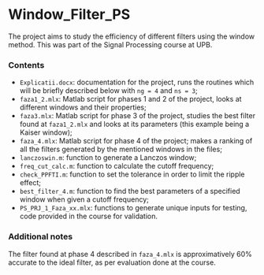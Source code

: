 # Window_Filter_PS
The project aims to study the efficiency of different filters using the window method. This was part of the Signal Processing course at UPB.

### Contents
- `Explicatii.docx`: documentation for the project, runs the routines which will be briefly described below with `ng = 4` and `ns = 3`;
- `faza1_2.mlx`: Matlab script for phases 1 and 2 of the project, looks at different windows and their properties;
- `faza3.mlx`: Matlab script for phase 3 of the project, studies the best filter found at `faza1_2.mlx` and looks at its parameters (this example being a Kaiser window);
- `faza_4.mlx`: Matlab script for phase 4 of the project; makes a ranking of all the filters generated by the mentioned windows in the files;
- `lanczoswin.m`: function to generate a Lanczos window;
- `freq_cut_calc.m`: function to calculate the cutoff frequency;
- `check_PPFTI.m`: function to set the tolerance in order to limit the ripple effect;
- `best_filter_4.m`: function to find the best parameters of a specified window when given a cutoff frequency;
- `PS_PRJ_1_Faza_xx.mlx`: functions to generate unique inputs for testing, code provided in the course for validation.

### Additional notes
The filter found at phase 4 described in `faza_4.mlx` is approximatively 60% accurate to the ideal filter, as per evaluation done at the course.
